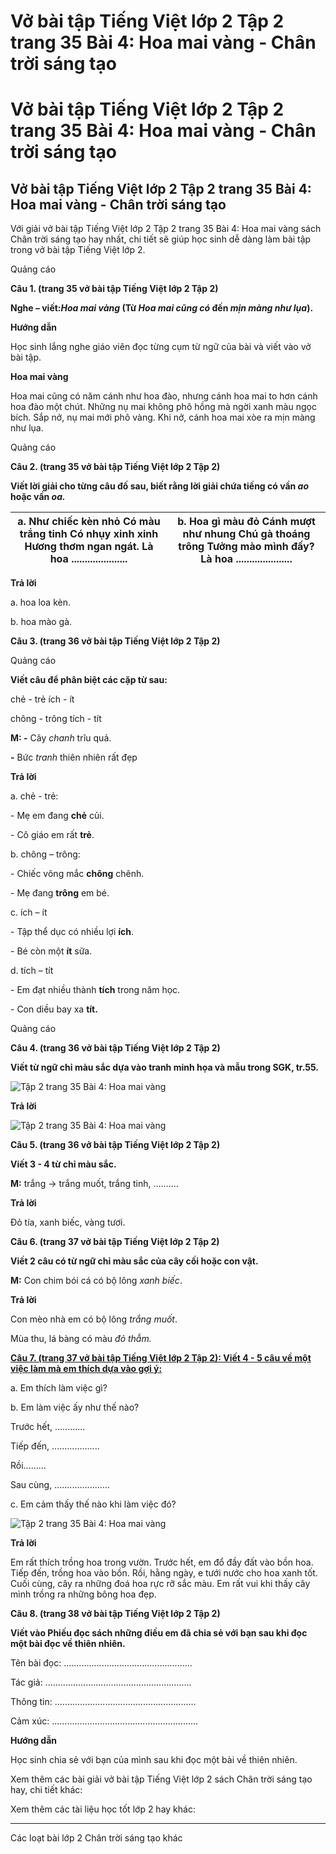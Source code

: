 # Vở bài tập Tiếng Việt lớp 2 Tập 2 trang 35 Bài 4: Hoa mai vàng - Chân trời sáng tạo

# Vở bài tập Tiếng Việt lớp 2 Tập 2 trang 35 Bài 4: Hoa mai vàng - Chân trời sáng tạo

## Vở bài tập Tiếng Việt lớp 2 Tập 2 trang 35 Bài 4: Hoa mai vàng - Chân trời sáng tạo

Với giải vở bài tập Tiếng Việt lớp 2 Tập 2 trang 35 Bài 4: Hoa mai vàng sách Chân trời sáng tạo hay nhất, chi tiết sẽ giúp học sinh dễ dàng làm bài tập trong vở bài tập Tiếng Việt lớp 2.

Quảng cáo

**Câu 1. (trang 35 vở bài tập Tiếng Việt lớp 2 Tập 2)**

**Nghe – viết:_Hoa mai vàng_ (Từ _Hoa mai cũng có_ đến _mịn màng như lụa_).**

**Hướng dẫn**

Học sinh lắng nghe giáo viên đọc từng cụm từ ngữ của bài và viết vào vở bài tập.

**Hoa mai vàng**

Hoa mai cũng có năm cánh như hoa đào, nhưng cánh hoa mai to hơn cánh hoa đào một chút. Những nụ mai không phô hồng mà ngời xanh màu ngọc bích. Sắp nở, nụ mai mới phô vàng. Khi nở, cánh hoa mai xòe ra mịn màng như lụa. 

Quảng cáo

**Câu 2. (trang 35 vở bài tập Tiếng Việt lớp 2 Tập 2)**

**Viết lời giải cho từng câu đố sau, biết rằng lời giải chứa tiếng có vần _ao_ hoặc vần _oa._**

a. Như chiếc kèn nhỏ Có màu trắng tinh Có nhụy xinh xinh Hương thơm ngan ngát.  Là hoa ..................... |  b. Hoa gì màu đỏ Cánh mượt như nhung Chú gà thoáng trông Tưởng mào mình đấy? Là hoa .....................  
---|---  
  
**Trả lời**

a. hoa loa kèn.

b. hoa mào gà.

**Câu 3. (trang 36 vở bài tập Tiếng Việt lớp 2 Tập 2)**

Quảng cáo

**Viết câu để phân biệt các cặp từ sau:**

chẻ - trẻ ích - ít

chông - trông tích - tít

**M: -** Cây _chanh_ trĩu quả.

**-** Bức _tranh_ thiên nhiên rất đẹp

**Trả lời**

a. chẻ - trẻ: 

\- Mẹ em đang **chẻ** củi.

\- Cô giáo em rất **trẻ**.

b. chông – trông:

\- Chiếc võng mắc **chông** chênh.

\- Mẹ đang **trông** em bé.

c. ích – ít

\- Tập thể dục có nhiều lợi **ích**.

\- Bé còn một **ít** sữa.

d. tích – tít

\- Em đạt nhiều thành **tích** trong năm học.

\- Con diều bay xa **tít.**

Quảng cáo

**Câu 4. (trang 36 vở bài tập Tiếng Việt lớp 2 Tập 2)**

**Viết từ ngữ chỉ màu sắc dựa vào tranh minh họa và mẫu trong SGK, tr.55.**

![Tập 2 trang 35 Bài 4: Hoa mai vàng](https://vietjack.com/vbt-tieng-viet-2-ct/images/bai-4-hoa-mai-vang.png)

**Trả lời**

![Tập 2 trang 35 Bài 4: Hoa mai vàng](https://vietjack.com/vbt-tieng-viet-2-ct/images/bai-4-1-hoa-mai-vang.png)

**Câu 5. (trang 36 vở bài tập Tiếng Việt lớp 2 Tập 2)**

**Viết 3 - 4 từ chỉ màu sắc.**

**M:** trắng -> trắng muốt, trắng tinh, ..........

**Trả lời**

Đỏ tía, xanh biếc, vàng tươi.

**Câu 6. (trang 37 vở bài tập Tiếng Việt lớp 2 Tập 2)**

**Viết 2 câu có từ ngữ chỉ màu sắc của cây cối hoặc con vật.**

**M:** Con chim bói cá có bộ lông _xanh biếc_.

**Trả lời**

Con mèo nhà em có bộ lông _trắng muốt_.

Mùa thu, lá bàng có màu _đỏ thẫm._

[**Câu 7. (trang 37 vở bài tập Tiếng Việt lớp 2 Tập 2): Viết 4 - 5 câu về một việc làm mà em thích dựa vào gợi ý:**](https://vietjack.com/vbt-tieng-viet-2-ct/viet-4-5-cau-ve-mot-viec-lam-ma-em-thich-vm.jsp)

a. Em thích làm việc gì?

b. Em làm việc ấy như thế nào?

Trước hết, ............

Tiếp đến, ...................

Rồi.........

Sau cùng, ......................

c. Em cảm thấy thế nào khi làm việc đó?

![Tập 2 trang 35 Bài 4: Hoa mai vàng](https://vietjack.com/vbt-tieng-viet-2-ct/images/bai-4-2-hoa-mai-vang.png)

**Trả lời**

Em rất thích trồng hoa trong vườn. Trước hết, em đổ đầy đất vào bồn hoa. Tiếp đến, trồng hoa vào bồn. Rồi, hằng ngày, e tưới nước cho hoa xanh tốt. Cuối cùng, cây ra những đoá hoa rực rỡ sắc màu. Em rất vui khi thấy cây mình trồng ra những bông hoa đẹp.

**Câu 8. (trang 38 vở bài tập Tiếng Việt lớp 2 Tập 2)**

**Viết vào Phiếu đọc sách những điều em đã chia sẻ với bạn sau khi đọc một bài đọc về thiên nhiên.**

Tên bài đọc: ...................................................

Tác giả: ..........................................................

Thông tin: ........................................................

Cảm xúc: ..........................................................

**Hướng dẫn**

Học sinh chia sẻ với bạn của mình sau khi đọc một bài về thiên nhiên.

Xem thêm các bài giải vở bài tập Tiếng Việt lớp 2 sách Chân trời sáng tạo hay, chi tiết khác:

Xem thêm các tài liệu học tốt lớp 2 hay khác:

* * *

Các loạt bài lớp 2 Chân trời sáng tạo khác
